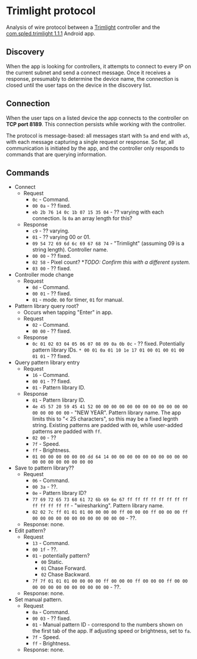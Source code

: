 # Trimlight protocol

Analysis of wire protocol between a [Trimlight](https://trimlight.com)
controller and the
[com.spled.trimlight 1.1.1](https://play.google.com/store/apps/details?id=com.spled.trimlight) Android app.

## Discovery

When the app is looking for controllers, it attempts to connect to every IP
on the current subnet and send a connect message. Once it receives a response,
presumably to determine the device name, the connection is closed until the user
taps on the device in the discovery list.

## Connection
When the user taps on a listed device the app connects to the controller on
**TCP port 8189**. This connection persists while working with the controller.

The protocol is message-based: all messages start with `5a` and end with `a5`,
with each message capturing a single request or response. So far, all
communication is initiated by the app, and the controller only responds to
commands that are querying information.

## Commands

* Connect
    * Request
        * `0c` - Command.
        * `00 0a` - ?? fixed.
        * `eb 2b 76 14 0c 1b 07 15 35 04` - ?? varying with each connection.
          Is `0a` an array length for this?
    * Response
        * `c9` - ?? varying.
        * `01` - ?? varying 00 or 01.
        * `09 54 72 69 6d 6c 69 67 68 74` - "Trimlight" (assuming 09 is a string length).
          Controller name.
        * `00 00` - ?? fixed.
        * `02 58` - Pixel count? **TODO: Confirm this with a different system.*
        * `03 00` - ?? fixed.
* Controller mode change
    * Request
        * `0d` - Command.
        * `00 01` - ?? fixed.
        * `01` - mode. `00` for timer, `01` for manual.
* Pattern library query root?
    * Occurs when tapping "Enter" in app.
    * Request
        * `02` - Command.
        * `00 00` - ?? fixed.
    * Response
        * `0c 01 02 03 04 05 06 07 08 09 0a 0b 0c` - ?? fixed. Potentially pattern library IDs.
        `* 00 01 0a 01 10 1e 17 01 00 01 00 01 00 01 01` - ?? fixed.
* Query pattern library entry
    * Request
        * `16` - Command.
        * `00 01` - ?? fixed.
        * `01` - Pattern library ID.
    * Response
        * `01` - Pattern library ID.
        * `4e 45 57 20 59 45 41 52 00 00 00 00 00 00 00 00 00 00 00 00 00 00 00 00 00` -
          "NEW YEAR". Pattern library name. The app limits this to "< 25 characters",
          so this may be a fixed legnth string. Existing patterns are padded with `00`,
          while user-added patterns are padded with `ff`.
         * `02 00` - ??
        * `7f` - Speed.
        * `ff` - Brightness.
        * `01 00 00 00 00 00 00 dd 64 14 00 00 00 00 00 00 00 00 00 00 00 00 00 00 00 00 00 00`
* Save to pattern library??
    * Request
        * `06` - Command.
        * `00 3a` - ??.
        * `0e` - Pattern library ID?
        * `77 69 72 65 73 68 61 72 6b 69 6e 67 ff ff ff ff ff ff ff ff ff ff ff ff ff` -
          "wiresharking". Pattern library name.
        * `02 02 7c ff 01 01 01 00 00 00 00 ff 00 00 00 ff 00 00 00 ff 00 00 00 00 00 00 00 00 00 00 00 00` - ??.
    * Response: none.
* Edit pattern?
    * Request
        * `13` - Command.
        * `00 1f` - ??.
        * `01` - potentially pattern?
            * `00` Static.
            * `01` Chase Forward.
            * `02` Chase Backward.
        * `7f 7f 01 01 01 00 00 00 00 ff 00 00 00 ff 00 00 00 ff 00 00 00 00 00 00 00 00 00 00 00 00` - ??.
    * Response: none.        
* Set manual pattern.
    * Request
        * `0a` - Command.
        * `00 03` - ?? fixed.
        * `01` - Manual pattern ID - correspond to the numbers shown on the
          first tab of the app. If adjusting speed or brightness, set to `fa`.
        * `7f` - Speed.
        * `ff` - Brightness.
    * Response: none.
